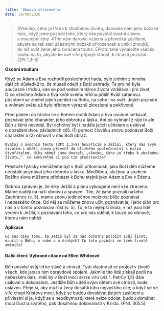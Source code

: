 ```yaml
---
title: 'Obnova ztraceného'
date: 30/09/2020
---
```


> <p></p>
> 3Všecko, čeho je třeba k zbožnému životu, darovala nám jeho božská moc, když jsme poznali toho, který nás povolal vlastní slávou a mocnými činy. 4Tím nám daroval vzácná a převeliká zaslíbení, abyste se tak stali účastnými božské přirozenosti a unikli zhoubě, do níž svět žene jeho zvrácená touha. 5Proto také vynaložte všecku snahu na to, abyste ke své víře připojili ctnost, k ctnosti poznání… (2Pt 1,3–5)

**Osobní studium**

Když se Adam a Eva rozhodli poslechnout hada, bylo jedním z mnoha dalších důsledků to, že museli odejít z Boží zahrady. Ta pro ně byla současně i třídou, kde se pod vedením dárce života vzdělávali pro život. O co všechno Adam a Eva kvůli svému hříchu přišli! Kvůli satanovu působení se změnil jejich pohled na Boha, na sebe i na svět. Jejich poznání a vnímání světa už bylo hříchem výrazně zkreslené a pokřivené.

Před pádem do hříchu se s Bohem mohli Adam a Eva osobně setkávat, poznávat jeho charakter, jeho dobrotu a lásku. Ani po vyhnání z ráje to ale Bůh s lidmi nevzdal. Byl ochotný být i nadále jejich učitelem a usiloval o dosažení dvou základních cílů: (1) pomoci člověku znovu poznávat Boží charakter a (2) obnovit v nás Boží obraz.

`Uvažuj o úvodním textu (2Pt 1,3–5) hovořícím o Ježíši, který nás svým životem i obětí znovu přivedl do blízkého společenství s naším Stvořitelem, díky němuž jsme dostali „všecko, čeho je třeba k zbožnému životu…“. Co konkrétně si pod tím představíte?`

Přestože fyzicky nemůžeme být v Boží přítomnosti, jako Boží děti můžeme neustále poznávat jeho dobrotu a lásku. Modlitbou, službou a studiem Božího slova můžeme přicházet k Bohu stejně jako Adam a Eva v Edenu.

Dobrou zprávou je, že díky Ježíši a plánu vykoupení není vše ztraceno. Máme naději na naši obnovu a spasení. Tím, že jsme poznali našeho Zachránce (v. 3), máme znovu jedinečnou možnost blíže poznávat i nebeského Otce. Od něj se můžeme znovu učit, poznávat jej i jeho plán pro nás a v tomto poznávání růst (v. 5). To je ta nejlepší škola, v níž jsou lidé vedeni k Ježíši, k poznávání toho, co pro nás udělal, k touze po obnově, kterou nám nabízí.

**Aplikace**

`Co ses díky tomu, že Ježíš byl za nás ochotný položit svůj život, naučil o Bohu, o sobě a o druhých? Co toto poznání ve tvém životě změnilo?`

#### Další čtení: Vybrané citace od Ellen Whiteové

Bůh povolal svůj lid ke slávě a ctnosti. Tyto vlastnosti se projeví v životě všech, kdo jsou s ním opravdově spojeni. Jakmile tito lidé získají podíl na nebeském daru, měli by v Boží moci skrze víru (viz 1. Petrův 1,5) dále usilovat o dokonalost. Jestliže Bůh udělí svým dětem své ctnosti, bude oslaven. Přeje si, aby muži a ženy dosáhli toho nejvyššího cíle; a když se ve víře chopí Kristovy moci, když se budou dovolávat jistých zaslíbení a přivlastní si je, když se s neodbytností, které nelze odolat, budou domáhat moci Ducha svatého, pak dosáhnou dokonalosti v Kristu. {PNL 305.5}